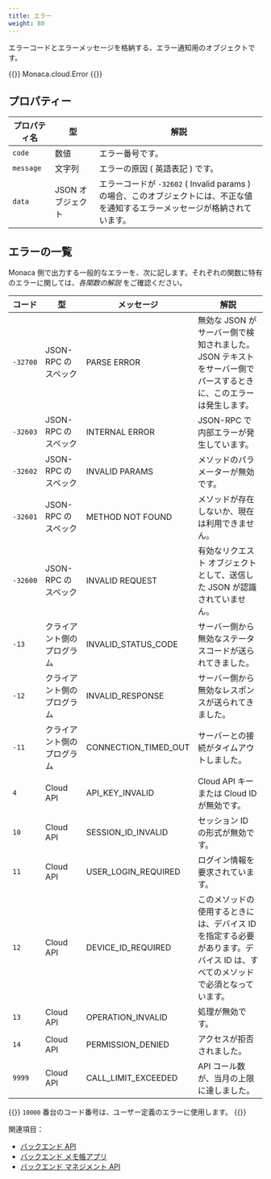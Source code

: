 ```yaml
---
title: エラー
weight: 80
---
```


エラーコードとエラーメッセージを格納する、エラー通知用のオブジェクトです。

{{<highlight javascript>}}
Monaca.cloud.Error
{{</highlight>}}

## プロパティー

プロパティ名 | 型 | 解説 
-----|------|-------------
`code`    | 数値 |  エラー番号です。
`message` | 文字列 |  エラーの原因 ( 英語表記 ) です。
`data`    | JSON オブジェクト |  エラーコードが `-32602` ( Invalid params ) の場合、このオブジェクトには、不正な値を通知するエラーメッセージが格納されています。

## エラーの一覧

Monaca 側で出力する一般的なエラーを、次に記します。それぞれの関数に特有のエラーに関しては、*各関数の解説* をご確認ください。

コード | 型 | メッセージ | 解説
------|----|----------|---------------
`-32700` | JSON-RPC のスペック | PARSE ERROR | 無効な JSON がサーバー側で検知されました。JSON テキストをサーバー側でパースするときに、このエラーは発生します。
`-32603` | JSON-RPC のスペック | INTERNAL ERROR | JSON-RPC で内部エラーが発生しています。
`-32602` | JSON-RPC のスペック | INVALID PARAMS | メソッドのパラメーターが無効です。
`-32601` | JSON-RPC のスペック | METHOD NOT FOUND | メソッドが存在しないか、現在は利用できません。
`-32600` | JSON-RPC のスペック | INVALID REQUEST | 有効なリクエスト オブジェクトとして、送信した JSON が認識されていません。
`-13` | クライアント側のプログラム | INVALID_STATUS_CODE | サーバー側から無効なステータスコードが送られてきました。
`-12` | クライアント側のプログラム | INVALID_RESPONSE | サーバー側から無効なレスポンスが送られてきました。
`-11` | クライアント側のプログラム | CONNECTION_TIMED_OUT | サーバーとの接続がタイムアウトしました。
`4` | Cloud API | API_KEY_INVALID | Cloud API キーまたは Cloud ID が無効です。
`10` | Cloud API | SESSION_ID_INVALID | セッション ID の形式が無効です。
`11` | Cloud API | USER_LOGIN_REQUIRED | ログイン情報を要求されています。
`12` | Cloud API | DEVICE_ID_REQUIRED | このメソッドの使用するときには、デバイス ID を指定する必要があります。デバイス ID は、すべてのメソッドで必須となっています。
`13` | Cloud API | OPERATION_INVALID | 処理が無効です。
`14` | Cloud API | PERMISSION_DENIED | アクセスが拒否されました。
`9999` | Cloud API | CALL_LIMIT_EXCEEDED | API コール数が、当月の上限に達しました。

{{<note>}}
<code>10000</code> 番台のコード番号は、ユーザー定義のエラーに使用します。
{{</note>}}

関連項目：

- [バックエンド API](../../cloud)
- [バックエンド メモ帳アプリ](/ja/sampleapp/samples/backend_memo)
- [バックエンド マネジメント API](../../cloud_management)
